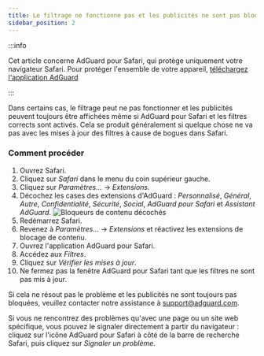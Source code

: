 ```yaml
---
title: Le filtrage ne fonctionne pas et les publicités ne sont pas bloquées
sidebar_position: 2
---
```


:::info

Cet article concerne AdGuard pour Safari, qui protège uniquement votre navigateur Safari. Pour protéger l'ensemble de votre appareil, [téléchargez l'application AdGuard](https://agrd.io/download-kb-adblock)

:::

Dans certains cas, le filtrage peut ne pas fonctionner et les publicités peuvent toujours être affichées même si AdGuard pour Safari et les filtres corrects sont activés. Cela se produit généralement si quelque chose ne va pas avec les mises à jour des filtres à cause de bogues dans Safari.

### Comment procéder

1. Ouvrez Safari.
2. Cliquez sur _Safari_ dans le menu du coin supérieur gauche.
3. Cliquez sur _Paramètres…_ → _Extensions_.
4. Décochez les cases des extensions d'AdGuard : _Personnalisé_, _Général_, _Autre_, _Confidentialité_, _Sécurité_, _Social_, _AdGuard pour Safari_ et _Assistant AdGuard_.
 ![Bloqueurs de contenu décochés](https://cdn.adtidy.org/content/Kb/ad_blocker/safari/adg-safari-unchecked-cbs.png)
5. Redémarrez Safari.
6. Revenez à _Paramètres..._ → _Extensions_ et réactivez les extensions de blocage de contenu.
7. Ouvrez l'application AdGuard pour Safari.
8. Accédez aux _Filtres_.
9. Cliquez sur _Vérifier les mises à jour_.
10. Ne fermez pas la fenêtre AdGuard pour Safari tant que les filtres ne sont pas mis à jour.

Si cela ne résout pas le problème et les publicités ne sont toujours pas bloquées, veuillez contacter notre assistance à support@adguard.com.

Si vous ne rencontrez des problèmes qu'avec une page ou un site web spécifique, vous pouvez le signaler directement à partir du navigateur : cliquez sur l'icône AdGuard pour Safari à côté de la barre de recherche Safari, puis cliquez sur _Signaler un problème_.
